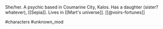 She/her. A psychic based in Coumarine City, Kalos. Has a daughter (sister? whatever), [[Sepia]]. Lives in [[Mart's universe]]. [[@voirs-fortunes]]

#characters #unknown_mod 